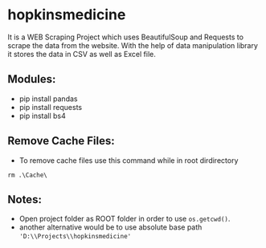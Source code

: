 # hopkinsmedicine
It is a WEB Scraping Project which uses BeautifulSoup and Requests to scrape the data from the website. With the help of data manipulation library it stores the data in CSV as well as Excel file.

## Modules:
- pip install pandas
- pip install requests
- pip install bs4

## Remove Cache Files:
- To remove cache files use this command while in root dirdirectory
```
rm .\Cache\
```

## Notes:
- Open project folder as ROOT folder in order to use ```os.getcwd()```.
- another alternative would be to use absolute base path ```'D:\\Projects\\hopkinsmedicine'```
